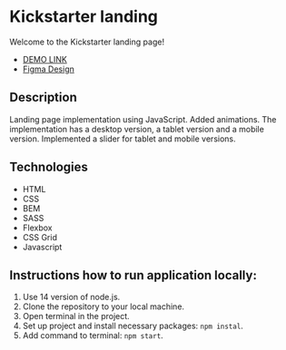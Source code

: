 # Kickstarter landing
Welcome to the Kickstarter landing page!

 - [DEMO LINK](https://DaveBeetle.github.io/kickstarter-landing/)
 - [Figma Design](https://www.figma.com/file/Ujp7bCFuvuJlkn8TSbQPSZ/Kickstarter_FE-students?node-id=19655-32&t=c30TxunC0vhFjzJZ-0/)

## Description
Landing page implementation using JavaScript. Added animations. 
The implementation has a desktop version, a tablet version and a mobile version. Implemented a slider for tablet and mobile versions.

## Technologies
- HTML
- CSS
- BEM
- SASS
- Flexbox
- CSS Grid
- Javascript

## Instructions how to run application locally:
1. Use 14 version of node.js.
2. Clone the repository to your local machine.
3. Open terminal in the project.
4. Set up project and install necessary packages: `npm instal`.
5. Add command to terminal: `npm start`.
